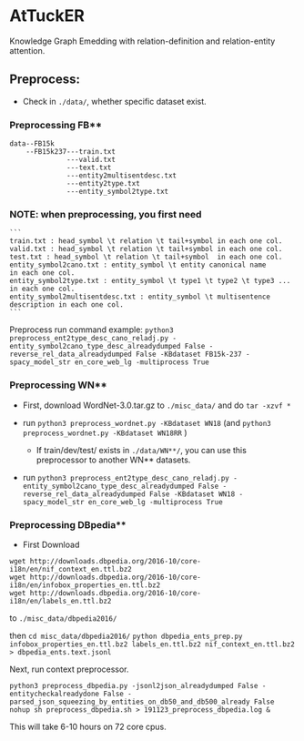 # AtTuckER

Knowledge Graph Emedding with relation-definition and relation-entity attention.

## Preprocess:
* Check in `./data/`, whether specific dataset exist.

### Preprocessing FB**
```
data--FB15k
    --FB15k237---train.txt
              ---valid.txt
              ---text.txt
              ---entity2multisentdesc.txt
              ---entity2type.txt
              ---entity_symbol2type.txt
```

### NOTE: when preprocessing, you first need

    ```
    train.txt : head_symbol \t relation \t tail+symbol in each one col.
    valid.txt : head_symbol \t relation \t tail+symbol in each one col.
    test.txt : head_symbol \t relation \t tail+symbol  in each one col.
    entity_symbol2cano.txt : entity_symbol \t entity canonical name              in each one col.
    entity_symbol2type.txt : entity_symbol \t type1 \t type2 \t type3 ...        in each one col.
    entity_symbol2multisentdesc.txt : entity_symbol \t multisentence description in each one col.
    ```
Preprocess run command example:
`python3 preprocess_ent2type_desc_cano_reladj.py -entity_symbol2cano_type_desc_alreadydumped False -reverse_rel_data_alreadydumped False -KBdataset FB15k-237 -spacy_model_str en_core_web_lg -multiprocess True`

### Preprocessing WN**

* First, download WordNet-3.0.tar.gz to `./misc_data/` and do `tar -xzvf *`
* run `python3 preprocess_wordnet.py -KBdataset WN18` (and `python3 preprocess_wordnet.py -KBdataset WN18RR` )

  * If train/dev/test/ exists in `./data/WN**/`, you can use this preprocessor to another WN** datasets.

 * run `python3 preprocess_ent2type_desc_cano_reladj.py -entity_symbol2cano_type_desc_alreadydumped False -reverse_rel_data_alreadydumped False -KBdataset WN18 -spacy_model_str en_core_web_lg -multiprocess True`

### Preprocessing DBpedia**

* First Download
```
wget http://downloads.dbpedia.org/2016-10/core-i18n/en/nif_context_en.ttl.bz2
wget http://downloads.dbpedia.org/2016-10/core-i18n/en/infobox_properties_en.ttl.bz2
wget http://downloads.dbpedia.org/2016-10/core-i18n/en/labels_en.ttl.bz2
```
to `./misc_data/dbpedia2016/`

then
`cd misc_data/dbpedia2016/`
`python dbpedia_ents_prep.py infobox_properties_en.ttl.bz2 labels_en.ttl.bz2 nif_context_en.ttl.bz2 > dbpedia_ents.text.jsonl`

Next, run context preprocessor.

```
python3 preprocess_dbpedia.py -jsonl2json_alreadydumped False -entitycheckalreadydone False -parsed_json_squeezing_by_entities_on_db50_and_db500_already False
nohup sh preprocess_dbpedia.sh > 191123_preprocess_dbpedia.log &
```
This will take 6-10 hours on 72 core cpus.